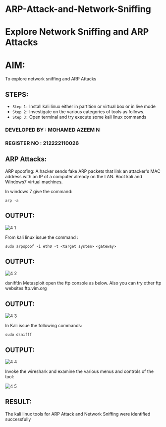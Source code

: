 # ARP-Attack-and-Network-Sniffing
# Explore Network Sniffing and ARP Attacks

# AIM:

To explore network sniffing and ARP Attacks

## STEPS:

- `Step 1:` Install kali linux either in partition or virtual box or in live mode
- `Step 2:` Investigate on the various categories of tools as follows.
-  `Step 3:` Open terminal and try execute some kali linux commands

### DEVELOPED BY : MOHAMED AZEEM N
### REGISTER NO : 212222110026
## ARP Attacks:  
ARP spoofing: A hacker sends fake ARP packets that link an attacker's MAC address with an IP of a computer already on the LAN. 
Boot kali and Windows7 virtual machines.

In windows 7 give the command:
```
arp -a
```
## OUTPUT:

![4 1](https://github.com/SaiPraneeth04/ARP-Attack-and-Network-Sniffing/assets/119390353/7ddd1bd0-9540-4ada-8ece-f7001d66aa80)



From kali linux issue the command :
```
sudo arpspoof -i eth0 -t <target system> <gateway>
```
## OUTPUT:

![4 2](https://github.com/SaiPraneeth04/ARP-Attack-and-Network-Sniffing/assets/119390353/2cfa0b8f-08b4-4bd6-b83b-f54e23e9916b)



 dsniff:In Metasploit open the ftp console as below. Also you can try other ftp websites ftp.vim.org
 
## OUTPUT:

![4 3](https://github.com/SaiPraneeth04/ARP-Attack-and-Network-Sniffing/assets/119390353/e5cf16b9-e847-4299-9ec2-c34ff46b563d)


In Kali issue the following commands:
```
sudo dsnifff
```
## OUTPUT:

![4 4](https://github.com/SaiPraneeth04/ARP-Attack-and-Network-Sniffing/assets/119390353/78cd5f5c-0c18-47f4-8d92-c6896215380d)


Invoke the wireshark and examine the various menus  and controls of the tool:

![4 5](https://github.com/SaiPraneeth04/ARP-Attack-and-Network-Sniffing/assets/119390353/cbbdfbe5-9cb9-4e33-a3e3-46d79cf78062)



## RESULT:
The kali linux tools for ARP Attack and Network Sniffing were identified successfully
